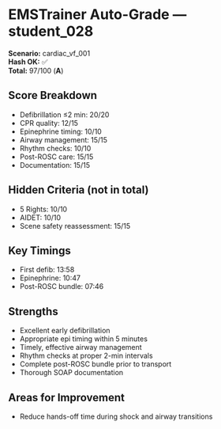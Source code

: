 # EMSTrainer Auto-Grade — student_028
**Scenario:** cardiac_vf_001  
**Hash OK:** ✅  
**Total:** 97/100 (**A**)

## Score Breakdown
- Defibrillation ≤2 min: 20/20
- CPR quality: 12/15
- Epinephrine timing: 10/10
- Airway management: 15/15
- Rhythm checks: 10/10
- Post-ROSC care: 15/15
- Documentation: 15/15

## Hidden Criteria (not in total)
- 5 Rights: 10/10
- AIDET: 10/10
- Scene safety reassessment: 15/15

## Key Timings
- First defib: 13:58
- Epinephrine: 10:47
- Post-ROSC bundle: 07:46

## Strengths
- Excellent early defibrillation
- Appropriate epi timing within 5 minutes
- Timely, effective airway management
- Rhythm checks at proper 2-min intervals
- Complete post-ROSC bundle prior to transport
- Thorough SOAP documentation

## Areas for Improvement
- Reduce hands-off time during shock and airway transitions